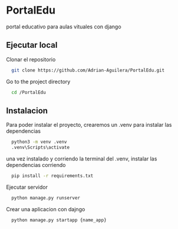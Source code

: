 # PortalEdu
portal educativo para aulas vituales con django

## Ejecutar local

Clonar el repositorio 
```bash
  git clone https://github.com/Adrian-Aguilera/PortalEdu.git
```

Go to the project directory

```bash
  cd /PortalEdu
```


## Instalacion

Para poder instalar el proyecto, crearemos un .venv para instalar las dependencias

```bash
  python3 -m venv .venv
  .venv\Scripts\activate
```
una vez instalado y corriendo la terminal del .venv, instalar las dependencias corriendo

```bash
  pip install -r requirements.txt
```

Ejecutar servidor

```bash
  python manage.py runserver
```


Crear una aplicacion con dajngo 

```bash
  python manage.py startapp {name_app}
```
